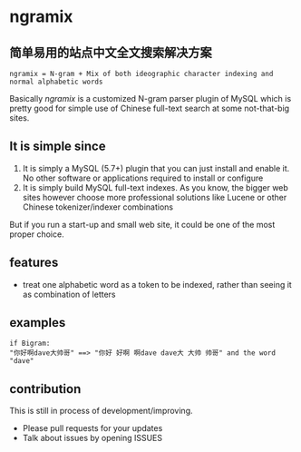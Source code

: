 # ngramix 
## 简单易用的站点中文全文搜索解决方案

```
ngramix = N-gram + Mix of both ideographic character indexing and normal alphabetic words
```

Basically _ngramix_ is a customized N-gram parser plugin of MySQL which is pretty good for simple use of Chinese full-text search at some not-that-big sites.

## It is simple since
1. It is simply a MySQL (5.7+) plugin that you can just install and enable it. No other software or applications required to install or configure
2. It is simply build MySQL full-text indexes. As you know, the bigger web sites however choose more professional solutions like Lucene or other Chinese tokenizer/indexer combinations

But if you run a start-up and small web site, it could be one of the most proper choice.

## features
- treat one alphabetic word as a token to be indexed, rather than seeing it as combination of letters


## examples

```
if Bigram:
"你好啊dave大帅哥" ==> "你好 好啊 啊dave dave大 大帅 帅哥" and the word "dave"
```

## contribution

This is still in process of development/improving.

- Please pull requests for your updates
- Talk about issues by opening ISSUES

